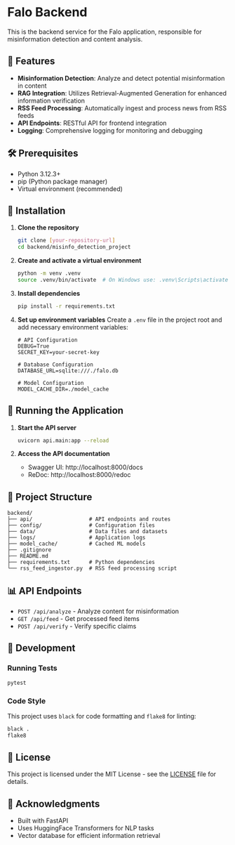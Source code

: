 # Falo Backend

This is the backend service for the Falo application, responsible for misinformation detection and content analysis.

## 🚀 Features

- **Misinformation Detection**: Analyze and detect potential misinformation in content
- **RAG Integration**: Utilizes Retrieval-Augmented Generation for enhanced information verification
- **RSS Feed Processing**: Automatically ingest and process news from RSS feeds
- **API Endpoints**: RESTful API for frontend integration
- **Logging**: Comprehensive logging for monitoring and debugging

## 🛠️ Prerequisites

- Python 3.12.3+
- pip (Python package manager)
- Virtual environment (recommended)

## 🚦 Installation

1. **Clone the repository**
   ```bash
   git clone [your-repository-url]
   cd backend/misinfo_detection_project
   ```

2. **Create and activate a virtual environment**
   ```bash
   python -m venv .venv
   source .venv/bin/activate  # On Windows use: .venv\Scripts\activate
   ```

3. **Install dependencies**
   ```bash
   pip install -r requirements.txt
   ```

4. **Set up environment variables**
   Create a `.env` file in the project root and add necessary environment variables:
   ```
   # API Configuration
   DEBUG=True
   SECRET_KEY=your-secret-key
   
   # Database Configuration
   DATABASE_URL=sqlite:///./falo.db
   
   # Model Configuration
   MODEL_CACHE_DIR=./model_cache
   ```

## 🚀 Running the Application

1. **Start the API server**
   ```bash
   uvicorn api.main:app --reload
   ```

2. **Access the API documentation**
   - Swagger UI: http://localhost:8000/docs
   - ReDoc: http://localhost:8000/redoc

## 📂 Project Structure

```
backend/
├── api/                  # API endpoints and routes
├── config/               # Configuration files
├── data/                 # Data files and datasets
├── logs/                 # Application logs
├── model_cache/          # Cached ML models
├── .gitignore
├── README.md
├── requirements.txt      # Python dependencies
└── rss_feed_ingestor.py  # RSS feed processing script
```

## 📊 API Endpoints

- `POST /api/analyze` - Analyze content for misinformation
- `GET /api/feed` - Get processed feed items
- `POST /api/verify` - Verify specific claims

## 🤖 Development

### Running Tests
```bash
pytest
```

### Code Style
This project uses `black` for code formatting and `flake8` for linting:
```bash
black .
flake8
```

## 📝 License
This project is licensed under the MIT License - see the [LICENSE](LICENSE) file for details.

## 🙏 Acknowledgments
- Built with FastAPI
- Uses HuggingFace Transformers for NLP tasks
- Vector database for efficient information retrieval

